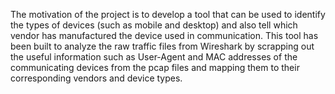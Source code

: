 The motivation of the project is to develop a tool that can be used to identify the types of
devices (such as mobile and desktop) and also tell which vendor has manufactured the device
used in communication.
This tool has been built to analyze the raw traffic files from Wireshark by scrapping out the
useful information such as User-Agent and MAC addresses of the communicating devices from
the pcap files and mapping them to their corresponding vendors and device types.
